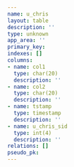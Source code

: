 ```yaml
---
name: u_chris
layout: table
description: ''
type: unknown
app_area: ''
primary_key: 
indexes: []
columns:
- name: col1
  type: char(20)
  description: ''
- name: col2
  type: char(20)
  description: ''
- name: tstamp
  type: timestamp
  description: ''
- name: u_chris_sid
  type: int(4)
  description: ''
relations: []
pseudo_pk: 
---
```


